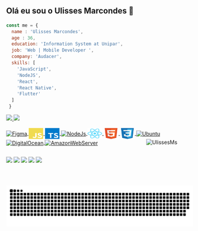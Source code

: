 ## Olá eu sou o Ulisses Marcondes  👋
```javascript
const me = {
  name : 'Ulisses Marcondes',
  age : 36,
  education: 'Information System at Unipar',
  job: 'Web | Mobile Developer ',
  company: 'Audacer',
  skills: [
    'JavaScript',  
    'NodeJS', 
    'React',
    'React Native',
    'Flutter'
  ]
 }
``` 
<div>
  <a href="https://github.com/ulissesms">
  <img height="170em" src="https://github-readme-stats.vercel.app/api?username=ulissesms&show_icons=true&theme=blueberry&include_all_commits=true&count_private=true"/>
  <img height="170em" src="https://github-readme-stats.vercel.app/api/top-langs/?username=ulissesms&layout=compact&langs_count=7&theme=blueberry"/>
</div>
  
 <div style="display: inline_block"><br>
  <img align="center" alt="Figma" height="30" width="40" src="https://cdn.jsdelivr.net/gh/devicons/devicon/icons/figma/figma-original.svg">
  <img align="center" alt="JavaScript" height="30" width="40" src="https://raw.githubusercontent.com/devicons/devicon/master/icons/javascript/javascript-plain.svg">
  <img align="center" alt="TypeScript" height="30" width="40" src="https://raw.githubusercontent.com/devicons/devicon/master/icons/typescript/typescript-plain.svg">
  <img align="center" height="30" width="40" alt="NodeJs" src='https://cdn.jsdelivr.net/gh/devicons/devicon/icons/nodejs/nodejs-original.svg'>
  <img align="center" alt="React" height="30" width="40" src="https://raw.githubusercontent.com/devicons/devicon/master/icons/react/react-original.svg">
  <img align="center" alt="HTML" height="30" width="40" src="https://raw.githubusercontent.com/devicons/devicon/master/icons/html5/html5-original.svg">
  <img align="center" alt="CSS" height="30" width="40" src="https://raw.githubusercontent.com/devicons/devicon/master/icons/css3/css3-original.svg">
   <img align="center" alt="Ubuntu" height="30" width="40" src="https://cdn.jsdelivr.net/gh/devicons/devicon/icons/ubuntu/ubuntu-plain-wordmark.svg">
   <img align="center" alt="DigitalOcean" height="60" width="50"src="https://cdn.jsdelivr.net/gh/devicons/devicon/icons/digitalocean/digitalocean-original-wordmark.svg">
   <img align="center" alt="AmazonWebServer" height="70"width="50"src="https://cdn.jsdelivr.net/gh/devicons/devicon/icons/amazonwebservices/amazonwebservices-plain-wordmark.svg">

  <img align="right" alt="UlissesMs" height="126" width="126" src="https://media.giphy.com/media/u6DUcQbPPRHUAwe2tg/giphy.gif?cid=ecf05e47cq7jm6qwn6lektiytazialu307tpifeq3gtz4t72&rid=giphy.gif">
</div> 
  
##  
  

<div> 
  <a href="https://instagram.com/ulissesms" target="_blank"><img src="https://img.shields.io/badge/-Instagram-%23E4405F?style=for-the-badge&logo=instagram&logoColor=white" target="_blank"></a>
  <a href="https://discord.gg/Ulissesms ulissesms#7930" target="_blank"><img src="https://img.shields.io/badge/Discord-7289DA?style=for-the-badge&logo=discord&logoColor=white" target="_blank"></a> 
  <a href = "mailto:ulissesmarcondes17@gmail.com"><img src="https://img.shields.io/badge/Gmail-D14836?style=for-the-badge&logo=gmail&logoColor=white"></a>
  <a href="https://www.linkedin.com/in/ulisses-marcondes" target="_blank"><img src="https://img.shields.io/badge/-LinkedIn-%230077B5?style=for-the-badge&logo=linkedin&logoColor=white" target="_blank"></a>
  <a href="https://app.rocketseat.com.br/me/ulissesms"><img src="https://img.shields.io/static/v1?label=Blog&message=Rocketseat&color=7159c1&style=for-the-badge&logo=ghost"></a>
 
  ![Snake animation](https://github.com/anapaulasouzadias/anapaulasouzadias/blob/output/github-contribution-grid-snake.svg)
 
</div>
<!--
**ulissesms/ulissesms** is a ✨ _special_ ✨ repository because its `README.md` (this file) appears on your GitHub profile.

Here are some ideas to get you started:

- 🔭 I’m currently working on ...
- 🌱 I’m currently learning ...
- 👯 I’m looking to collaborate on ...
- 🤔 I’m looking for help with ...
- 💬 Ask me about ...
- 📫 How to reach me: ...
- 😄 Pronouns: ...
- ⚡ Fun fact: ...
-->
